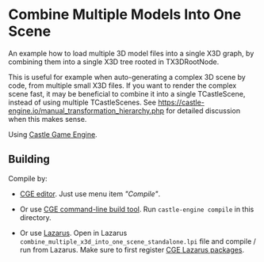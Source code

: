 # Combine Multiple Models Into One Scene

An example how to load multiple 3D model files into a single X3D graph,
by combining them into a single X3D tree rooted in TX3DRootNode.

This is useful for example when auto-generating a complex 3D scene
by code, from multiple small X3D files.
If you want to render the complex scene fast, it may be beneficial to combine
it into a single TCastleScene, instead of using multiple TCastleScenes.
See https://castle-engine.io/manual_transformation_hierarchy.php for detailed
discussion when this makes sense.

Using [Castle Game Engine](https://castle-engine.io/).

## Building

Compile by:

- [CGE editor](https://castle-engine.io/manual_editor.php). Just use menu item _"Compile"_.

- Or use [CGE command-line build tool](https://github.com/castle-engine/castle-engine/wiki/Build-Tool). Run `castle-engine compile` in this directory.

- Or use [Lazarus](https://www.lazarus-ide.org/). Open in Lazarus `combine_multiple_x3d_into_one_scene_standalone.lpi` file and compile / run from Lazarus. Make sure to first register [CGE Lazarus packages](https://castle-engine.io/documentation.php).
